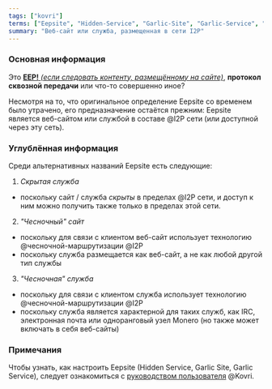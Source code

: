 ```yaml
---
tags: ["kovri"]
terms: ["Eepsite", "Hidden-Service", "Garlic-Site", "Garlic-Service", "чесночная-служба", "чесночный-сайт", "скрытая-служба"]
summary: "Веб-сайт или служба, размещенная в сети I2P"
---
```


### Основная информация

Это [**EEP!** *(если следовать контенту, размещённому на сайте)*](https://en.wikipedia.org/wiki/Onomatopoeia), **протокол сквозной передачи** или что-то совершенно иное?

Несмотря на то, что оригинальное определение Eepsite со временем было утрачено, его предназначение остаётся прежним: Eepsite является веб-сайтом или службой в составе @I2P сети (или доступной через эту сеть).

### Углублённая информация

Среди альтернативных названий Eepsite есть следующие:

1. *Cкрытая служба*
  - поскольку сайт / служба *скрыты* в пределах @I2P сети, и доступ к ним можно получить также только в пределах этой сети.
2. *"Чесночный" сайт*
  - поскольку для связи с клиентом веб-сайт использует технологию @чесночной-маршрутизации @I2P
  - поскольку служба размещается как веб-сайт, а не как любой другой тип службы
3. *"Чесночная" служба*
  - поскольку для связи с клиентом служба использует технологию @чесночной-маршрутизации @I2P
  - поскольку служба является характерной для таких служб, как IRC, электронная почта или одноранговый узел Monero (но также может включать в себя веб-сайты)

### Примечания

Чтобы узнать, как настроить Eepsite (Hidden Service, Garlic Site, Garlic Service), следует ознакомиться с [руководством пользователя](https://gitlab.com/kovri-project/kovri-docs/blob/master/i18n/en/user_guide.md) @Kovri.
